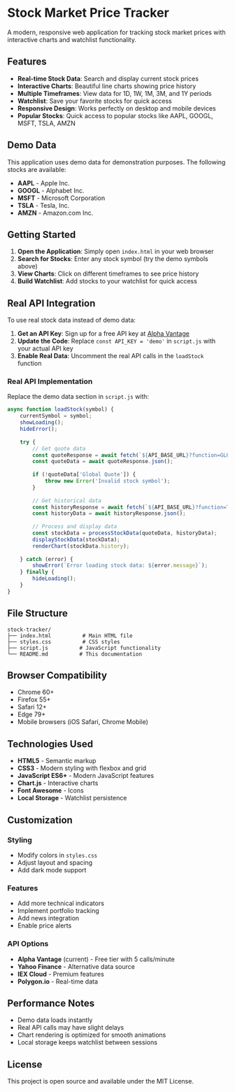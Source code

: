 # Stock Market Price Tracker

A modern, responsive web application for tracking stock market prices with interactive charts and watchlist functionality.

## Features

- **Real-time Stock Data**: Search and display current stock prices
- **Interactive Charts**: Beautiful line charts showing price history
- **Multiple Timeframes**: View data for 1D, 1W, 1M, 3M, and 1Y periods
- **Watchlist**: Save your favorite stocks for quick access
- **Responsive Design**: Works perfectly on desktop and mobile devices
- **Popular Stocks**: Quick access to popular stocks like AAPL, GOOGL, MSFT, TSLA, AMZN

## Demo Data

This application uses demo data for demonstration purposes. The following stocks are available:

- **AAPL** - Apple Inc.
- **GOOGL** - Alphabet Inc.
- **MSFT** - Microsoft Corporation
- **TSLA** - Tesla, Inc.
- **AMZN** - Amazon.com Inc.

## Getting Started

1. **Open the Application**: Simply open `index.html` in your web browser
2. **Search for Stocks**: Enter any stock symbol (try the demo symbols above)
3. **View Charts**: Click on different timeframes to see price history
4. **Build Watchlist**: Add stocks to your watchlist for quick access

## Real API Integration

To use real stock data instead of demo data:

1. **Get an API Key**: Sign up for a free API key at [Alpha Vantage](https://www.alphavantage.co/support/#api-key)
2. **Update the Code**: Replace `const API_KEY = 'demo'` in `script.js` with your actual API key
3. **Enable Real Data**: Uncomment the real API calls in the `loadStock` function

### Real API Implementation

Replace the demo data section in `script.js` with:

```javascript
async function loadStock(symbol) {
    currentSymbol = symbol;
    showLoading();
    hideError();
    
    try {
        // Get quote data
        const quoteResponse = await fetch(`${API_BASE_URL}?function=GLOBAL_QUOTE&symbol=${symbol}&apikey=${API_KEY}`);
        const quoteData = await quoteResponse.json();
        
        if (!quoteData['Global Quote']) {
            throw new Error('Invalid stock symbol');
        }
        
        // Get historical data
        const historyResponse = await fetch(`${API_BASE_URL}?function=TIME_SERIES_DAILY&symbol=${symbol}&apikey=${API_KEY}`);
        const historyData = await historyResponse.json();
        
        // Process and display data
        const stockData = processStockData(quoteData, historyData);
        displayStockData(stockData);
        renderChart(stockData.history);
        
    } catch (error) {
        showError(`Error loading stock data: ${error.message}`);
    } finally {
        hideLoading();
    }
}
```

## File Structure

```
stock-tracker/
├── index.html          # Main HTML file
├── styles.css          # CSS styles
├── script.js          # JavaScript functionality
└── README.md          # This documentation
```

## Browser Compatibility

- Chrome 60+
- Firefox 55+
- Safari 12+
- Edge 79+
- Mobile browsers (iOS Safari, Chrome Mobile)

## Technologies Used

- **HTML5** - Semantic markup
- **CSS3** - Modern styling with flexbox and grid
- **JavaScript ES6+** - Modern JavaScript features
- **Chart.js** - Interactive charts
- **Font Awesome** - Icons
- **Local Storage** - Watchlist persistence

## Customization

### Styling
- Modify colors in `styles.css`
- Adjust layout and spacing
- Add dark mode support

### Features
- Add more technical indicators
- Implement portfolio tracking
- Add news integration
- Enable price alerts

### API Options
- **Alpha Vantage** (current) - Free tier with 5 calls/minute
- **Yahoo Finance** - Alternative data source
- **IEX Cloud** - Premium features
- **Polygon.io** - Real-time data

## Performance Notes

- Demo data loads instantly
- Real API calls may have slight delays
- Chart rendering is optimized for smooth animations
- Local storage keeps watchlist between sessions

## License

This project is open source and available under the MIT License.
